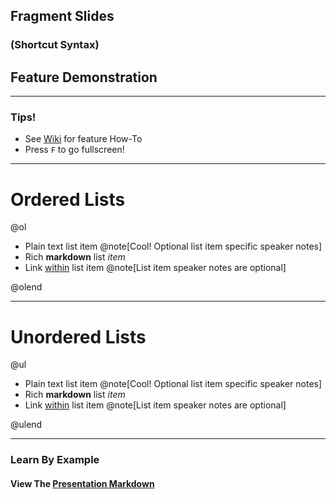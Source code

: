 ## Fragment Slides
### (Shortcut Syntax)
## Feature Demonstration

---

### Tips!

- See <a target="_blank" href="https://github.com/gitpitch/gitpitch/wiki/Fragment-Slides">Wiki</a> for feature How-To
- Press `F` to go fullscreen!

---


# Ordered Lists

@ol

- Plain text list item @note[Cool! Optional list item specific speaker notes]
- Rich **markdown** list *item*
- Link [within](https://gitpitch.com) list item @note[List item speaker notes are optional]

@olend

---

# Unordered Lists

@ul

- Plain text list item @note[Cool! Optional list item specific speaker notes]
- Rich **markdown** list *item*
- Link [within](https://gitpitch.com) list item @note[List item speaker notes are optional]

@ulend

---

### Learn By Example
#### View The <a target="_blank" href="https://github.com/gitpitch/feature-demo/blob/frag-shortcut-syntax/PITCHME.md">Presentation Markdown</a>

